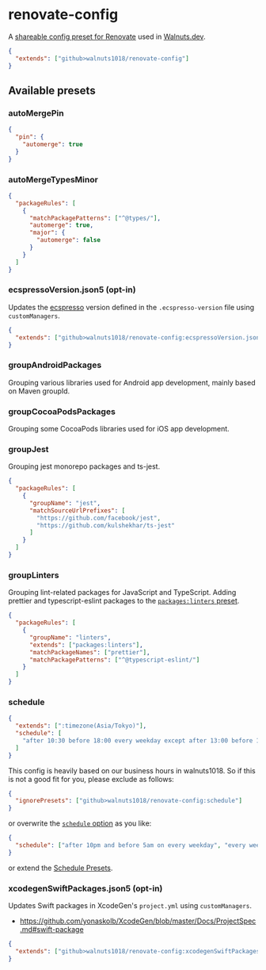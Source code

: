 # renovate-config

A [shareable config preset for Renovate](https://docs.renovatebot.com/config-presets/) used in [Walnuts.dev](https://walnuts.dev/).

```json
{
  "extends": ["github>walnuts1018/renovate-config"]
}
```

## Available presets

### autoMergePin

```json
{
  "pin": {
    "automerge": true
  }
}
```

### autoMergeTypesMinor

```json
{
  "packageRules": [
    {
      "matchPackagePatterns": ["^@types/"],
      "automerge": true,
      "major": {
        "automerge": false
      }
    }
  ]
}
```

### ecspressoVersion.json5 (opt-in)

Updates the [ecspresso](https://github.com/kayac/ecspresso) version defined in the `.ecspresso-version` file using `customManagers`.

```json
{
  "extends": ["github>walnuts1018/renovate-config:ecspressoVersion.json5"]
}
```

### groupAndroidPackages

Grouping various libraries used for Android app development, mainly based on Maven groupId.

### groupCocoaPodsPackages

Grouping some CocoaPods libraries used for iOS app development.

### groupJest

Grouping jest monorepo packages and ts-jest.

```json
{
  "packageRules": [
    {
      "groupName": "jest",
      "matchSourceUrlPrefixes": [
        "https://github.com/facebook/jest",
        "https://github.com/kulshekhar/ts-jest"
      ]
    }
  ]
}
```

### groupLinters

Grouping lint-related packages for JavaScript and TypeScript. Adding prettier and typescript-eslint packages to the [`packages:linters` preset](https://docs.renovatebot.com/presets-packages/#packageslinters).

```json
{
  "packageRules": [
    {
      "groupName": "linters",
      "extends": ["packages:linters"],
      "matchPackageNames": ["prettier"],
      "matchPackagePatterns": ["^@typescript-eslint/"]
    }
  ]
}
```

### schedule

```json
{
  "extends": [":timezone(Asia/Tokyo)"],
  "schedule": [
    "after 10:30 before 18:00 every weekday except after 13:00 before 14:00"
  ]
}
```

This config is heavily based on our business hours in walnuts1018. So if this is not a good fit for you, please exclude as follows:

```json
{
  "ignorePresets": ["github>walnuts1018/renovate-config:schedule"]
}
```

or overwrite the [`schedule` option](https://docs.renovatebot.com/configuration-options/#schedule) as you like:

```json
{
  "schedule": ["after 10pm and before 5am on every weekday", "every weekend"]
}
```

or extend the [Schedule Presets](https://docs.renovatebot.com/presets-schedule/).

### xcodegenSwiftPackages.json5 (opt-in)

Updates Swift packages in XcodeGen's `project.yml` using `customManagers`.

- https://github.com/yonaskolb/XcodeGen/blob/master/Docs/ProjectSpec.md#swift-package

```json
{
  "extends": ["github>walnuts1018/renovate-config:xcodegenSwiftPackages.json5"]
}
```
